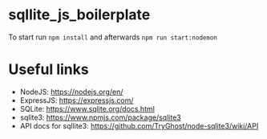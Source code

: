 # sqllite_js_boilerplate
To start run `npm install` and afterwards `npm run start:nodemon`
# Useful links
- NodeJS: https://nodejs.org/en/
- ExpressJS: https://expressjs.com/
- SQLite: https://www.sqlite.org/docs.html
- sqlite3: https://www.npmjs.com/package/sqlite3
- API docs for sqllite3: https://github.com/TryGhost/node-sqlite3/wiki/API 
